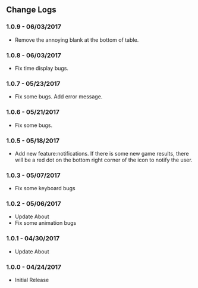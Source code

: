 ## Change Logs
### 1.0.9 - 06/03/2017

- Remove the annoying blank at the bottom of table.

### 1.0.8 - 06/03/2017

- Fix time display bugs.

### 1.0.7 - 05/23/2017

- Fix some bugs. Add error message.

### 1.0.6 - 05/21/2017

- Fix some bugs.

### 1.0.5 - 05/18/2017

- Add new feature:notifications. If there is some new game results, there will be a red dot on the bottom right corner of the icon to notify the user.

### 1.0.3 - 05/07/2017

- Fix some keyboard bugs

### 1.0.2 - 05/06/2017

- Update About
- Fix some animation bugs

### 1.0.1 - 04/30/2017

- Update About

### 1.0.0 - 04/24/2017

- Initial Release
